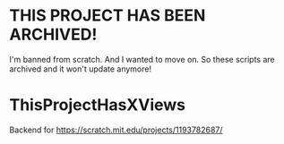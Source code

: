# THIS PROJECT HAS BEEN ARCHIVED!
I'm banned from scratch. And I wanted to move on. So these scripts are archived and it won't update anymore!

# ThisProjectHasXViews
Backend for https://scratch.mit.edu/projects/1193782687/

